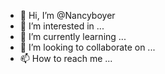 - 👋 Hi, I’m @Nancyboyer
- 👀 I’m interested in ...
- 🌱 I’m currently learning ...
- 💞️ I’m looking to collaborate on ...
- 📫 How to reach me ...

<!---
Nancyboyer/Nancyboyer is a ✨ special ✨ repository because its `README.md` (this file) appears on your GitHub profile.
You can click the Preview link to take a look at your changes.
--->
